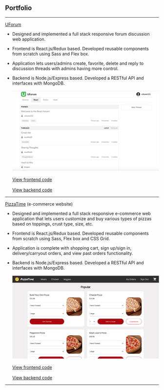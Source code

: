 ## Portfolio

---

<a href="https://uforum-app.herokuapp.com">UForum</a>
* Designed and implemented a full stack responsive forum discussion web application.

* Frontend is React.js/Redux based. Developed reusable components from scratch using Sass and Flex box. 

* Application lets users/admins create, favorite, delete and reply to discussion threads with admins having more control.

* Backend is Node.js/Express based. Developed a RESTful API and interfaces with MongoDB.
<br/><br/>
<a href="https://uforum-app.herokuapp.com"><img src="images/UForum.png?raw=true"/></a>
<br/><br/>
<a href="https://github.com/vshyam121/uforum">View frontend code</a>
<br/><br/>
<a href="https://github.com/vshyam121/uforum-api">View backend code</a>

---

[PizzaTime](/pizza-time) (e-commerce website)
* Designed and implemented a full stack responsive e-commerce web application that lets users customize and buy various types of pizzas based on toppings, crust type, size, etc.

* Frontend is React.js/Redux based. Developed reusable components from scratch using Sass, Flex box and CSS Grid. 

* Application is complete with shopping cart, sign up/sign in, delivery/carryout orders, and view past orders functionality.

* Backend is Node.js/Express based. Developed a RESTful API and interfaces with MongoDB.
<br/><br/>
<a href="https://vshyam121.github.io/pizza-time"><img src="images/PizzaTime.png?raw=true"/></a>
<br/><br/>
<a href="https://github.com/vshyam121/pizza-time">View frontend code</a>
<br/><br/>
<a href="https://github.com/vshyam121/pizza-time-api">View backend code</a>

---
